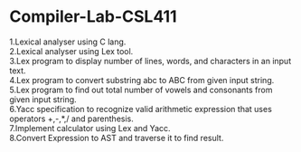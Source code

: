 ﻿# Compiler-Lab-CSL411
1.Lexical analyser using C lang.\
2.Lexical analyser using Lex tool.\
3.Lex program to display number of lines, words, and characters in an input text.\
4.Lex program to convert substring abc to ABC from given input string.\
5.Lex program to find out total number of vowels and consonants from given input string.\
6.Yacc specification to recognize valid arithmetic expression that uses operators +,-,*,/ and parenthesis.\
7.Implement calculator using Lex and Yacc.\
8.Convert Expression to AST and traverse it to find result.
